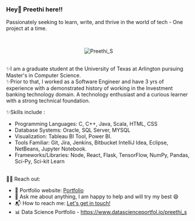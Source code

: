 ###  Hey👋 Preethi here!! 
<p>Passionately seeking to learn, write, and thrive in the world of tech - One project at a time.</p>
<br>

<!-- Profile Views -->
<p align="center">
    <img src="https://komarev.com/ghpvc/?username=IamPreethi-S&label=Profile%20views&color=blue&style=flat" alt="Preethi_S" />
</p>

<br>
✨I am a graduate student at the University of Texas at Arlington pursuing Master's in Computer Science. <br>
✨Prior to that, I worked as a Software Engineer and have 3 yrs of experience with a demonstrated history of working in the Investment banking technology domain. A technology enthusiast and a curious learner with a strong technical foundation.</p>

✨Skills include :
- Programming Languages: C, C++, Java, Scala, HTML, CSS
- Database Systems: Oracle, SQL Server, MYSQL
- Visualization: Tableau BI Tool, Power BI.
- Tools Familiar: Git, Jira, Jenkins, Bitbucket IntelliJ Idea, Eclipse, NetBeans, Jupyter Notebook.
- Frameworks/Libraries: Node, React, Flask, TensorFlow, NumPy, Pandas, Sci-Py, Sci-kit Learn 



<br>
🙋‍♂️ Reach out:
<br>

</p>


- 🎯 Portfolio website: [Portfolio](https://iampreethi-s.github.io/webportfolio/)
- 💬 Ask me about anything, I am happy to help and will try my best :smile:
- 📬 How to reach me: [Let's get in touch!](https://www.linkedin.com/in/preethi-subramanian-uta/)
- 📊 Data Science Portfolio - https://www.datascienceportfol.io/preethi_s
<br>


<!--
**IamPreethi-S/IamPreethi-S** is a ✨ _special_ ✨ repository because its `README.md` (this file) appears on your GitHub profile.

Here are some ideas to get you started:

- 🔭 I’m currently working on ...
- 🌱 I’m currently learning ...
- 👯 I’m looking to collaborate on ...
- 🤔 I’m looking for help with ...
- 💬 Ask me about ...
- 📫 How to reach me: ...
- 😄 Pronouns: ...
- ⚡ Fun fact: ...
-->


